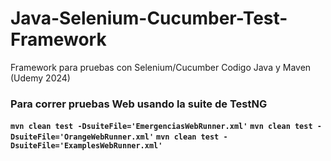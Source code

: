 # Java-Selenium-Cucumber-Test-Framework

Framework para pruebas con Selenium/Cucumber Codigo Java y Maven (Udemy 2024)



### Para correr pruebas Web usando la suite de TestNG


**`mvn clean test -DsuiteFile='EmergenciasWebRunner.xml'`**
**`mvn clean test -DsuiteFile='OrangeWebRunner.xml'`**
**`mvn clean test -DsuiteFile='ExamplesWebRunner.xml'`**